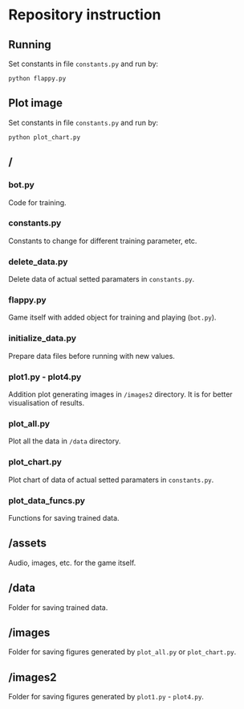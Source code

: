 # Repository instruction

## Running

Set constants in file `constants.py` and run by:

    python flappy.py

## Plot image

Set constants in file `constants.py` and run by:

    python plot_chart.py

## /

### bot.py
Code for training.
### constants.py
Constants to change for different training parameter, etc.
### delete_data.py
Delete data of actual setted paramaters in `constants.py`.
### flappy.py
Game itself with added object for training and playing (`bot.py`).
### initialize_data.py
Prepare data files before running with new values.
### plot1.py - plot4.py
Addition plot generating images in `/images2` directory. It is for better visualisation of results.
### plot_all.py
Plot all the data in `/data` directory.
### plot_chart.py
Plot chart of data of actual setted paramaters in `constants.py`.
### plot_data_funcs.py
Functions for saving trained data.

## /assets
Audio, images, etc. for the game itself.

## /data
Folder for saving trained data.

## /images
Folder for saving figures generated by `plot_all.py` or `plot_chart.py`.

## /images2
Folder for saving figures generated by `plot1.py` - `plot4.py`.